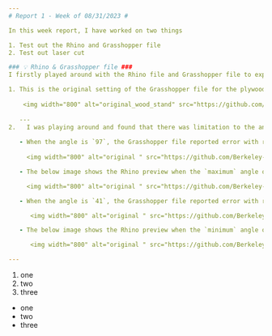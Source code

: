 ```yaml
---
# Report 1 - Week of 08/31/2023 #

In this week report, I have worked on two things

1. Test out the Rhino and Grasshopper file
2. Test out laser cut

### 💡 Rhino & Grasshopper file ###
I firstly played around with the Rhino file and Grasshopper file to explore the possibility of the given design.

1. This is the original setting of the Grasshopper file for the plywood cellphone stand.
   
    <img width="800" alt="original_wood_stand" src="https://github.com/Berkeley-MDes/tdf-fa23-Heziaaaaa/blob/main/weekly-reports/image/original_wood_stand.png">
   
   ---
2.   I was playing around and found that there was limitation to the angle that ths user could adjust to. The maximum angle is `96` and the minimum angle is `42`.
   
   - When the angle is `97`, the Grasshopper file reported error with red preview in Rhino. No preview is shown in the "DrawingsView".
     
     <img width="800" alt="original " src="https://github.com/Berkeley-MDes/tdf-fa23-Heziaaaaa/blob/main/weekly-reports/image/wood_stand_14promax_angle_97.png">

   - The below image shows the Rhino preview when the `maximum` angle of `96` is reached.

     <img width="800" alt="original " src="https://github.com/Berkeley-MDes/tdf-fa23-Heziaaaaa/blob/main/weekly-reports/image/wood_stand_14promax_angle_96.png">

   - When the angle is `41`, the Grasshopper file reported error with red preview in Rhino. No preview is shown in the "DrawingsView".

      <img width="800" alt="original " src="https://github.com/Berkeley-MDes/tdf-fa23-Heziaaaaa/blob/main/weekly-reports/image/wood_stand_14promax_angle_41.png">

   - The below image shows the Rhino preview when the `minimum` angle of `42` is reached.

      <img width="800" alt="original " src="https://github.com/Berkeley-MDes/tdf-fa23-Heziaaaaa/blob/main/weekly-reports/image/wood_stand_14promax_angle_42.png">

---
```

1. one
2. two
3. three

- one
- two
- three
